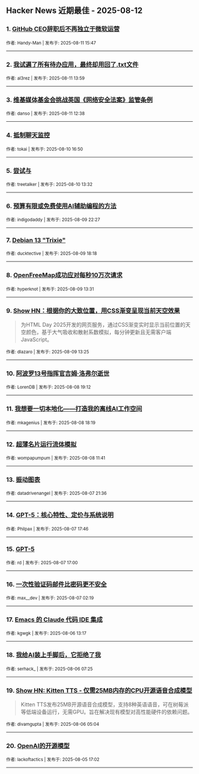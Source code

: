 ## Hacker News 近期最佳 - 2025-08-12


### 1. [GitHub CEO辞职后不再独立于微软运营](https://news.ycombinator.com/item?id=44865560)

<sub>作者: Handy-Man | 发布于: 2025-08-11 15:47</sub>

---

### 2. [我试遍了所有待办应用，最终却用回了.txt文件](https://news.ycombinator.com/item?id=44864134)

<sub>作者: al3rez | 发布于: 2025-08-11 13:59</sub>

---

### 3. [维基媒体基金会挑战英国《网络安全法案》监管条例](https://news.ycombinator.com/item?id=44863487)

<sub>作者: danso | 发布于: 2025-08-11 12:38</sub>

---

### 4. [抵制聊天监控](https://news.ycombinator.com/item?id=44856426)

<sub>作者: tokai | 发布于: 2025-08-10 16:50</sub>

---

### 5. [尝试与](https://news.ycombinator.com/item?id=44855079)

<sub>作者: treetalker | 发布于: 2025-08-10 13:32</sub>

---

### 6. [预算有限或免费使用AI辅助编程的方法](https://news.ycombinator.com/item?id=44850913)

<sub>作者: indigodaddy | 发布于: 2025-08-09 22:27</sub>

---

### 7. [Debian 13 "Trixie"](https://news.ycombinator.com/item?id=44848782)

<sub>作者: ducktective | 发布于: 2025-08-09 18:18</sub>

---

### 8. [OpenFreeMap成功应对每秒10万次请求](https://news.ycombinator.com/item?id=44846318)

<sub>作者: hyperknot | 发布于: 2025-08-09 13:31</sub>

---

### 9. [Show HN：根据你的大致位置，用CSS渐变呈现当前天空效果](https://news.ycombinator.com/item?id=44846281)
> 为HTML Day 2025开发的网页服务，通过CSS渐变实时显示当前位置的天空颜色，基于大气吸收和散射系数模拟，每分钟更新且无需客户端JavaScript。

<sub>作者: dlazaro | 发布于: 2025-08-09 13:25</sub>

---

### 10. [阿波罗13号指挥官吉姆·洛弗尔逝世](https://news.ycombinator.com/item?id=44840582)

<sub>作者: LorenDB | 发布于: 2025-08-08 19:12</sub>

---

### 11. [我想要一切本地化——打造我的离线AI工作空间](https://news.ycombinator.com/item?id=44840013)

<sub>作者: mkagenius | 发布于: 2025-08-08 18:19</sub>

---

### 12. [超薄名片运行流体模拟](https://news.ycombinator.com/item?id=44835879)

<sub>作者: wompapumpum | 发布于: 2025-08-08 11:41</sub>

---

### 13. [振动图表](https://news.ycombinator.com/item?id=44830684)

<sub>作者: datadrivenangel | 发布于: 2025-08-07 21:36</sub>

---

### 14. [GPT-5：核心特性、定价与系统说明](https://news.ycombinator.com/item?id=44827794)

<sub>作者: Philpax | 发布于: 2025-08-07 17:46</sub>

---

### 15. [GPT-5](https://news.ycombinator.com/item?id=44826997)

<sub>作者: rd | 发布于: 2025-08-07 17:00</sub>

---

### 16. [一次性验证码邮件比密码更不安全](https://news.ycombinator.com/item?id=44819917)

<sub>作者: max__dev | 发布于: 2025-08-07 02:19</sub>

---

### 17. [Emacs 的 Claude 代码 IDE 集成](https://news.ycombinator.com/item?id=44811567)

<sub>作者: kgwgk | 发布于: 2025-08-06 13:17</sub>

---

### 18. [我给AI装上手脚后，它拒绝了我](https://news.ycombinator.com/item?id=44808794)

<sub>作者: serhack_ | 发布于: 2025-08-06 07:25</sub>

---

### 19. [Show HN: Kitten TTS - 仅需25MB内存的CPU开源语音合成模型](https://news.ycombinator.com/item?id=44807868)
> Kitten TTS发布25MB开源语音合成模型，支持8种英语语音，可在树莓派等低端设备运行，无需GPU。旨在解决现有模型对高性能硬件的依赖问题。

<sub>作者: divamgupta | 发布于: 2025-08-06 05:04</sub>

---

### 20. [OpenAI的开源模型](https://news.ycombinator.com/item?id=44800746)

<sub>作者: lackoftactics | 发布于: 2025-08-05 17:02</sub>

---

